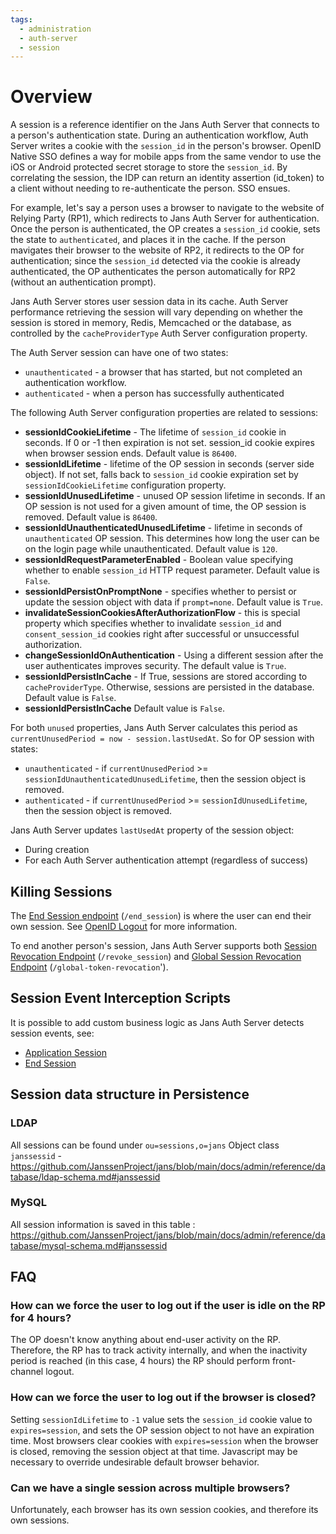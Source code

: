 ```yaml
---
tags:
  - administration
  - auth-server
  - session
---
```


# Overview

A session is a reference identifier on the Jans Auth Server that connects to a
person's authentication state. During an authentication workflow, Auth Server writes a cookie with the `session_id` in the person's browser. OpenID Native
SSO defines a way for mobile apps from the same vendor to use the iOS or Android
protected secret storage to store the `session_id`. By correlating the session,
the IDP can return an identity assertion (id_token) to a client without needing
to re-authenticate the person. SSO ensues.

For example, let's say a person uses a browser to navigate to the website of
Relying Party (RP1), which redirects to Jans Auth Server for authentication.
Once the person is authenticated, the OP creates a `session_id` cookie, sets the
state to `authenticated`, and places it in the cache. If the person mavigates
their browser to the website of RP2, it redirects to the OP for authentication; since the `session_id` detected via the cookie is already authenticated, the OP
authenticates the person automatically for RP2 (without an authentication
prompt).

Jans Auth Server stores user session data in its cache. Auth Server performance
retrieving the session will vary depending on whether the session is stored in memory, Redis, Memcached or the database, as controlled by the
`cacheProviderType` Auth Server configuration property.

The Auth Server session can have one of two states:

- `unauthenticated` - a browser that has started, but not completed an authentication workflow.
- `authenticated` - when a person has successfully authenticated

The following Auth Server configuration properties are related to sessions:

- **sessionIdCookieLifetime** - The lifetime of `session_id` cookie in seconds. If 0 or -1 then expiration is not set. session_id cookie expires when browser session ends. Default value is `86400`.
- **sessionIdLifetime** - lifetime of the OP session in seconds (server side object). If not set, falls back to `session_id` cookie expiration set by `sessionIdCookieLifetime` configuration property.
- **sessionIdUnusedLifetime** - unused OP session lifetime in seconds. If an OP session is not used for a given amount of time, the OP session is removed.
Default value is `86400`.
- **sessionIdUnauthenticatedUnusedLifetime** - lifetime in seconds of `unauthenticated` OP session. This determines how long the user can be on the login page while unauthenticated. Default value is `120`.
- **sessionIdRequestParameterEnabled** - Boolean value specifying whether to enable `session_id` HTTP request parameter. Default value is `False`.
- **sessionIdPersistOnPromptNone** - specifies whether to persist or update the session object with data if `prompt=none`. Default value is `True`.
- **invalidateSessionCookiesAfterAuthorizationFlow** - this is special property which specifies whether to invalidate `session_id` and `consent_session_id` cookies right after successful or unsuccessful authorization.
- **changeSessionIdOnAuthentication** - Using a different session after the user authenticates improves security. The default value is `True`.
- **sessionIdPersistInCache** - If True, sessions are stored according to `cacheProviderType`. Otherwise, sessions are persisted in the database.
 Default value is `False`.
- **sessionIdPersistInCache** Default value is `False`.

For both `unused` properties, Jans Auth Server calculates this period as `currentUnusedPeriod = now - session.lastUsedAt`. So for OP session with states:

- `unauthenticated` - if `currentUnusedPeriod` >= `sessionIdUnauthenticatedUnusedLifetime`, then the session object is removed.
- `authenticated` - if `currentUnusedPeriod` >= `sessionIdUnusedLifetime`, then the session object is removed.

Jans Auth Server updates `lastUsedAt` property of the session object:

- During creation
- For each Auth Server authentication attempt (regardless of success)

## Killing Sessions

The [End Session endpoint](../endpoints/end-session.md) (`/end_session`)
is where the user can end their own session. See [OpenID Logout](../openid-features/logout/README.md) for more information.

To end another person's session, Jans Auth Server supports both [Session Revocation Endpoint](../endpoints/session-revocation.md) (`/revoke_session`) and [Global Session Revocation Endpoint](../endpoints/global-token-revocation.md) (`/global-token-revocation`').

## Session Event Interception Scripts

It is possible to add custom business logic as Jans Auth Server detects
session events, see:

  * [Application Session](../../developer/scripts/application-session.md)
  * [End Session](../../developer/scripts/end-session.md)


## Session data structure in Persistence

### LDAP
All sessions can be found under `ou=sessions,o=jans`
Object class `janssessid` - https://github.com/JanssenProject/jans/blob/main/docs/admin/reference/database/ldap-schema.md#janssessid

### MySQL 
All session information is saved in this table : https://github.com/JanssenProject/jans/blob/main/docs/admin/reference/database/mysql-schema.md#janssessid 

## FAQ

### How can we force the user to log out if the user is idle on the RP for 4 hours?

The OP doesn't know anything about end-user activity on the RP. Therefore, the RP has to track activity internally, and when the inactivity period is reached (in this case, 4 hours) the RP should perform front-channel logout.

### How can we force the user to log out if the browser is closed?

Setting `sessionIdLifetime` to `-1` value sets the `session_id` cookie value to `expires=session`, and sets the OP session object to not have an expiration time. Most browsers clear cookies with `expires=session` when the browser is closed, removing the session object at that time. Javascript may be necessary to override
undesirable default browser behavior.

### Can we have a single session across multiple browsers?

Unfortunately, each browser has its own session cookies, and therefore its own sessions.
